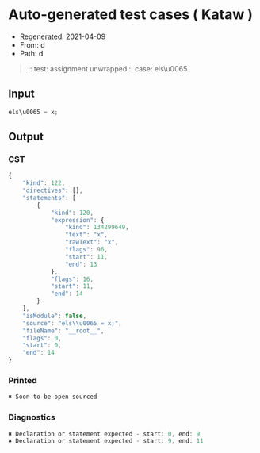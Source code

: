 # Auto-generated test cases ( Kataw )
- Regenerated: 2021-04-09
- From: d
- Path: d
> :: test: assignment unwrapped
> :: case: els\u0065
## Input

`````js
els\u0065 = x;
`````

## Output
### CST

```javascript
{
    "kind": 122,
    "directives": [],
    "statements": [
        {
            "kind": 120,
            "expression": {
                "kind": 134299649,
                "text": "x",
                "rawText": "x",
                "flags": 96,
                "start": 11,
                "end": 13
            },
            "flags": 16,
            "start": 11,
            "end": 14
        }
    ],
    "isModule": false,
    "source": "els\\u0065 = x;",
    "fileName": "__root__",
    "flags": 0,
    "start": 0,
    "end": 14
}
```

### Printed

```javascript
✖ Soon to be open sourced
```

### Diagnostics

```javascript
✖ Declaration or statement expected - start: 0, end: 9
✖ Declaration or statement expected - start: 9, end: 11

```


